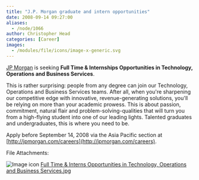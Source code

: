 ```yaml
---
title: "J.P. Morgan graduate and intern opportunities"
date: 2008-09-14 09:27:00
aliases:
  - /node/1066
author: Christopher Head
categories: [Career]
images:
  - /modules/file/icons/image-x-generic.svg
---
```


[JP Morgan](http://jpmorgan.com) is seeking **Full Time & Internships Opportunities in Technology, Operations and Business Services**.

This is rather surprising: people from any degree can join our Technology, Operations and Business Services teams. After all, when you're sharpening our competitive edge with innovative, revenue-generating solutions, you'll be relying on more than your academic prowess. This is about passion, commitment, natural flair and problem-solving-qualities that will turn you from a high-flying student into one of our leading lights. Talented graduates and undergraduates, this is where you need to be.

Apply before September 14, 2008 via the Asia Pacific section at [http://jpmorgan.com/careers](http://jpmorgan.com/careers).

File Attachments:

![Image icon](/modules/file/icons/image-x-generic.svg "image/jpeg") [Full Time & Interns Opportunities in Technology, Operations and Business Services.jpg](https://ubccsss.org/files/Full%20Time%20%26%20Interns%20Opportunities%20in%20Technology%2C%20Operations%20and%20Business%20Services.jpg)

